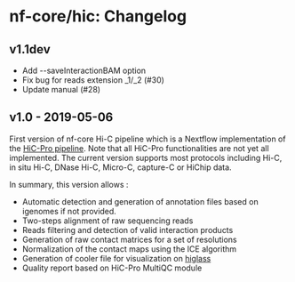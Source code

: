 # nf-core/hic: Changelog

## v1.1dev

* Add --saveInteractionBAM option
* Fix bug for reads extension _1/_2 (#30)
* Update manual (#28)

## v1.0 - 2019-05-06

First version of nf-core Hi-C pipeline which is a Nextflow implementation of the [HiC-Pro pipeline](https://github.com/nservant/HiC-Pro/).
Note that all HiC-Pro functionalities are not yet all implemented.
The current version supports most protocols including Hi-C, in situ Hi-C, DNase Hi-C, Micro-C, capture-C or HiChip data.

In summary, this version allows :

* Automatic detection and generation of annotation files based on igenomes if not provided.
* Two-steps alignment of raw sequencing reads
* Reads filtering and detection of valid interaction products
* Generation of raw contact matrices for a set of resolutions
* Normalization of the contact maps using the ICE algorithm
* Generation of cooler file for visualization on [higlass](https://higlass.io/)
* Quality report based on HiC-Pro MultiQC module
